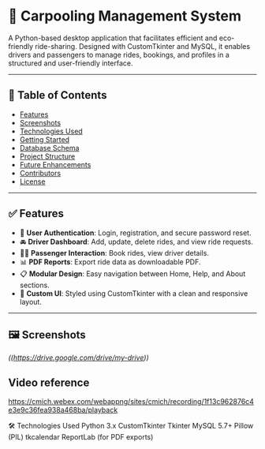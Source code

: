# 🚗 Carpooling Management System

A Python-based desktop application that facilitates efficient and eco-friendly ride-sharing. Designed with CustomTkinter and MySQL, it enables drivers and passengers to manage rides, bookings, and profiles in a structured and user-friendly interface.

---

## 📌 Table of Contents

- [Features](#-features)
- [Screenshots](#-screenshots)
- [Technologies Used](#-technologies-used)
- [Getting Started](#-getting-started)
- [Database Schema](#-database-schema)
- [Project Structure](#-project-structure)
- [Future Enhancements](#-future-enhancements)
- [Contributors](#-contributors)
- [License](#-license)

---

## ✅ Features

- 🔐 **User Authentication**: Login, registration, and secure password reset.
- 🚘 **Driver Dashboard**: Add, update, delete rides, and view ride requests.
- 🧍‍♂️ **Passenger Interaction**: Book rides, view driver details.
- 📊 **PDF Reports**: Export ride data as downloadable PDF.
- 📋 **Modular Design**: Easy navigation between Home, Help, and About sections.
- 🎨 **Custom UI**: Styled using CustomTkinter with a clean and responsive layout.

---

## 🖼️ Screenshots

*((https://drive.google.com/drive/my-drive))*

## Video reference 
https://cmich.webex.com/webappng/sites/cmich/recording/1f13c962876c4e3e9c36fea938a468ba/playback



🛠 Technologies Used
Python 3.x
CustomTkinter
Tkinter
MySQL 5.7+
Pillow (PIL)
tkcalendar
ReportLab (for PDF exports)
